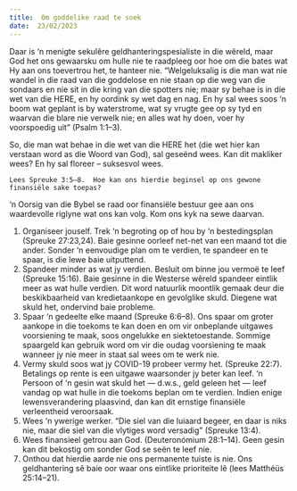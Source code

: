 ```yaml
---
title:  Om goddelike raad te soek
date:  23/02/2023
---
```


Daar is ‘n menigte sekulêre geldhanteringspesialiste in die wêreld, maar God het ons gewaarsku om hulle nie te raadpleeg oor hoe om die bates wat Hy aan ons toevertrou het, te hanteer nie. “Welgeluksalig is die man wat nie wandel in die raad van die goddelose en nie staan op die weg van die sondaars en nie sit in die kring van die spotters nie; maar sy behae is in die wet van die HERE, en hy oordink sy wet dag en nag. En hy sal wees soos ‘n boom wat geplant is by waterstrome, wat sy vrugte gee op sy tyd en waarvan die blare nie verwelk nie; en alles wat hy doen, voer hy voorspoedig uit” (Psalm 1:1–3).

So, die man wat behae in die wet van die HERE het (die wet hier kan verstaan word as die Woord van God), sal geseënd wees.  Kan dit makliker wees?  En hy sal floreer – suksesvol wees.

`Lees Spreuke 3:5–8.  Hoe kan ons hierdie beginsel op ons gewone finansiële sake toepas?`

‘n Oorsig van die Bybel se raad oor finansiële bestuur gee aan ons waardevolle riglyne wat ons kan volg.  Kom ons kyk na sewe daarvan.

1. Organiseer jouself. Trek ‘n begroting op of hou by ‘n  bestedingsplan (Spreuke 27:23,24). Baie gesinne oorleef net-net van een maand tot die ander. Sonder ‘n eenvoudige plan om te verdien, te spandeer en te spaar, is die lewe baie uitputtend.
2. Spandeer minder as wat jy verdien. Besluit om binne jou vermoë te leef (Spreuke 15:16). Baie gesinne in die Westerse wêreld spandeer eintlik meer as wat hulle verdien. Dit word natuurlik moontlik gemaak deur die beskikbaarheid van kredietaankope en gevolglike skuld.  Diegene wat skuld het, ondervind baie probleme.
3. Spaar ‘n gedeelte elke maand (Spreuke 6:6–8). Ons spaar om groter aankope in die toekoms te kan doen en om vir onbeplande uitgawes voorsiening te maak, soos ongelukke en siektetoestande. Sommige spaargeld kan gebruik word om vir die oudag voorsiening te maak wanneer jy nie meer in staat sal wees om te werk nie.
4. Vermy skuld soos wat jy COVID-19 probeer vermy het. (Spreuke 22:7). Betalings op rente is een uitgawe waarsonder jy beter kan leef. ‘n Persoon of ‘n gesin wat skuld het — d.w.s., geld geleen het — leef vandag op wat hulle in die toekoms beplan om te verdien. Indien enige lewensverandering plaasvind, dan kan dit ernstige finansiële verleentheid veroorsaak.
5. Wees ‘n ywerige werker. “Die siel van die luiaard begeer, en daar is niks nie, maar die siel van die vlytiges word versadig” (Spreuke 13:4).
6. Wees finansieel getrou aan God.  (Deuteronómium 28:1–14). Geen gesin kan dit bekostig om sonder God se seën te leef nie.
7. Onthou dat hierdie aarde nie ons permanente tuiste is nie. Ons geldhantering sê baie oor waar ons eintlike prioriteite lê (lees Matthéüs 25:14–21).